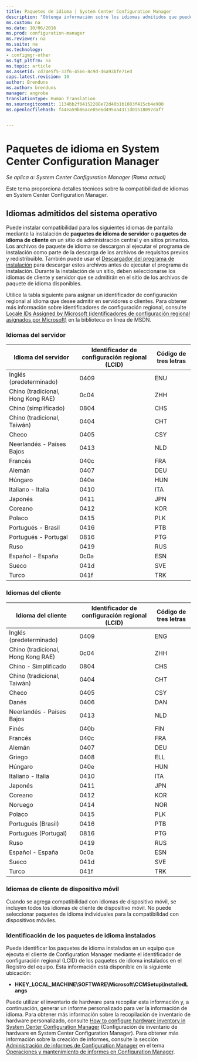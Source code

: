 ```yaml
---
title: Paquetes de idioma | System Center Configuration Manager
description: "Obtenga información sobre los idiomas admitidos que puede usar en System Center Configuration Manager."
ms.custom: na
ms.date: 10/06/2016
ms.prod: configuration-manager
ms.reviewer: na
ms.suite: na
ms.technology:
- configmgr-other
ms.tgt_pltfrm: na
ms.topic: article
ms.assetid: cd74e5f5-33f6-4566-8c9d-d6a93bfe71ed
caps.latest.revision: 10
author: Brenduns
ms.author: brenduns
manager: angrobe
translationtype: Human Translation
ms.sourcegitcommit: 1134bb2f04152288e72d40b1b1083f415cb4e900
ms.openlocfilehash: f44ea59b86ace05e6d495aa4311d01518097daf7


---
```

# <a name="language-packs-in-system-center-configuration-manager"></a>Paquetes de idioma en System Center Configuration Manager

*Se aplica a: System Center Configuration Manager (Rama actual)*

Este tema proporciona detalles técnicos sobre la compatibilidad de idiomas en System Center Configuration Manager.  

##  <a name="a-namebkmksuplanguagepacksa-supported-operating-system-languages"></a><a name="BKMK_SupLanguagePacks"></a> Idiomas admitidos del sistema operativo  
 Puede instalar compatibilidad para los siguientes idiomas de pantalla mediante la instalación de **paquetes de idioma de servidor** o **paquetes de idioma de cliente** en un sitio de administración central y en sitios primarios. Los archivos de paquete de idioma se descargan al ejecutar el programa de instalación como parte de la descarga de los archivos de requisitos previos y redistribuible. También puede usar el [Descargador del programa de instalación](setup-downloader.md) para descargar estos archivos antes de ejecutar el programa de instalación. Durante la instalación de un sitio, deben seleccionarse los idiomas de cliente y servidor que se admitirán en el sitio de los archivos de paquete de idioma disponibles.  

 Utilice la tabla siguiente para asignar un identificador de configuración regional al idioma que desee admitir en servidores o clientes. Para obtener más información sobre identificadores de configuración regional, consulte [Locale IDs Assigned by Microsoft (identificadores de configuración regional asignados por Microsoft)](http://go.microsoft.com/fwlink/p/?LinkId=252609) en la biblioteca en línea de MSDN.  

### <a name="server-languages"></a>Idiomas del servidor  

|Idioma del servidor|Identificador de configuración regional (LCID)|Código de tres letras|  
|---------------------|------------------------|-----------------------|  
|Inglés (predeterminado)|0409|ENU|  
|Chino (tradicional, Hong Kong RAE)|0c04|ZHH|  
|Chino (simplificado)|0804|CHS|  
|Chino (tradicional, Taiwán)|0404|CHT|  
|Checo|0405|CSY|  
|Neerlandés - Países Bajos|0413|NLD|  
|Francés|040c|FRA|  
|Alemán|0407|DEU|  
|Húngaro|040e|HUN|  
|Italiano - Italia|0410|ITA|  
|Japonés|0411|JPN|  
|Coreano|0412|KOR|  
|Polaco|0415|PLK|  
|Portugués - Brasil|0416|PTB|  
|Portugués - Portugal|0816|PTG|  
|Ruso|0419|RUS|  
|Español - España|0c0a|ESN|  
|Sueco|041d|SVE|  
|Turco|041f|TRK|  

### <a name="client-languages"></a>Idiomas del cliente  

|Idioma del cliente|Identificador de configuración regional (LCID)|Código de tres letras|  
|---------------------|------------------------|-----------------------|  
|Inglés (predeterminado)|0409|ENG|  
|Chino (tradicional, Hong Kong RAE)|0c04|ZHH|  
|Chino - Simplificado|0804|CHS|  
|Chino (tradicional, Taiwán)|0404|CHT|  
|Checo|0405|CSY|  
|Danés|0406|DAN|  
|Neerlandés - Países Bajos|0413|NLD|  
|Finés|040b|FIN|  
|Francés|040c|FRA|  
|Alemán|0407|DEU|  
|Griego|0408|ELL|  
|Húngaro|040e|HUN|  
|Italiano - Italia|0410|ITA|  
|Japonés|0411|JPN|  
|Coreano|0412|KOR|  
|Noruego|0414|NOR|  
|Polaco|0415|PLK|  
|Portugués (Brasil)|0416|PTB|  
|Portugués (Portugal)|0816|PTG|  
|Ruso|0419|RUS|  
|Español - España|0c0a|ESN|  
|Sueco|041d|SVE|  
|Turco|041f|TRK|  

### <a name="mobile-device-client-languages"></a>Idiomas de cliente de dispositivo móvil  
 Cuando se agrega compatibilidad con idiomas de dispositivo móvil, se incluyen todos los idiomas de cliente de dispositivo móvil. No puede seleccionar paquetes de idioma individuales para la compatibilidad con dispositivos móviles.  

### <a name="how-to-identify-installed-language-packs"></a>Identificación de los paquetes de idioma instalados  
Puede identificar los paquetes de idioma instalados en un equipo que ejecuta el cliente de Configuration Manager mediante el identificador de configuración regional (LCID) de los paquetes de idioma instalados en el Registro del equipo. Esta información está disponible en la siguiente ubicación:  

-   **HKEY_LOCAL_MACHINE\SOFTWARE\Microsoft\CCMSetup\InstalledLangs**  

Puede utilizar el inventario de hardware para recopilar esta información y, a continuación, generar un informe personalizado para ver la información de idioma. Para obtener más información sobre la recopilación de inventario de hardware personalizado, consulte [How to configure hardware inventory in System Center Configuration Manager](../../../../core/clients/manage/inventory/configure-hardware-inventory.md) (Configuración de inventario de hardware en System Center Configuration Manager). Para obtener más información sobre la creación de informes, consulte la sección [Administración de informes de Configuration Manager](../../../../core/servers/manage/operations-and-maintenance-for-reporting.md#BKMK_ManageReports) en el tema [Operaciones y mantenimiento de informes en Configuration Manager](../../../../core/servers/manage/operations-and-maintenance-for-reporting.md).  



<!--HONumber=Nov16_HO1-->


